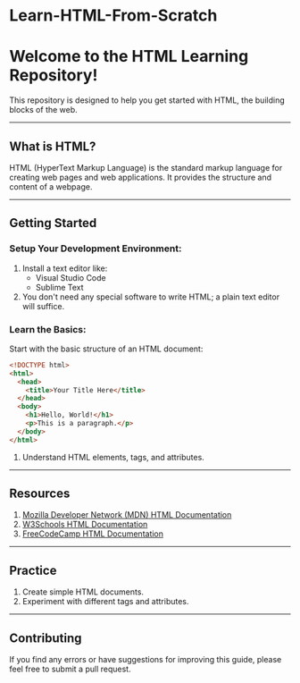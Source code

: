# Learn-HTML-From-Scratch
# Welcome to the HTML Learning Repository!

This repository is designed to help you get started with HTML, the building blocks of the web.

---

## What is HTML?

HTML (HyperText Markup Language) is the standard markup language for creating web pages and web applications. It provides the structure and content of a webpage.

---

## Getting Started

### Setup Your Development Environment:

1. Install a text editor like:
   - Visual Studio Code
   - Sublime Text
2. You don't need any special software to write HTML; a plain text editor will suffice.

### Learn the Basics:

Start with the basic structure of an HTML document:

```html
<!DOCTYPE html>
<html>
  <head>
    <title>Your Title Here</title>
  </head>
  <body>
    <h1>Hello, World!</h1>
    <p>This is a paragraph.</p>
  </body>
</html>
```

1. Understand HTML elements, tags, and attributes.

---

## Resources

1. [Mozilla Developer Network (MDN) HTML Documentation](https://developer.mozilla.org/en-US/docs/Web/HTML)
2. [W3Schools HTML Documentation](https://www.w3schools.com/html/)
3. [FreeCodeCamp HTML Documentation](https://www.freecodecamp.org/learn)

---

## Practice

1. Create simple HTML documents.
2. Experiment with different tags and attributes.

---

## Contributing

If you find any errors or have suggestions for improving this guide, please feel free to submit a pull request.

